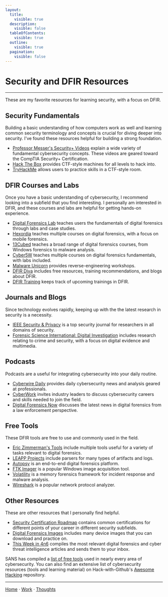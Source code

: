 ```yaml
---
layout:
  title:
    visible: true
  description:
    visible: false
  tableOfContents:
    visible: true
  outline:
    visible: true
  pagination:
    visible: false
---
```


# Security and DFIR Resources

***

These are my favorite resources for learning security, with a focus on DFIR. 

## Security Fundamentals

Building a basic understanding of how computers work as well and learning common security terminology and concepts is crucial for diving deeper into security. I've found these resources helpful for building a strong foundation.

* [Professor Messer's Security+ Videos](https://www.professormesser.com/security-plus/sy0-701/sy0-701-video/sy0-701-comptia-security-plus-course/) explain a wide variety of fundamental cybersecurity concepts. These videos are geared toward the CompTIA Security+ Certification.
* [Hack The Box](https://hackthebox.com/) provides CTF-style machines for all levels to hack into.
* [TryHackMe](https://tryhackme.com/) allows users to practice skills in a CTF-style room.

## DFIR Courses and Labs

Once you have a basic understanding of cybersecurity, I recommend looking into a subfield that you find interesting. I personally am interested in DFIR, and these courses and labs are helpful for getting hands-on experience.

* [Digital Forensics Lab](https://github.com/frankwxu/digital-forensics-lab) teaches users the fundamentals of digital forensics through labs and case studies.
* [Hexordia](https://learn.hexordia.com/) teaches multiple courses on digital forensics, with a focus on mobile forensics.
* [13Cubed](https://training.13cubed.com/) teaches a broad range of digital forensics courses, from Windows forensics to malware analysis.
* [Cyber5W](https://cyber5w.com/) teaches multiple courses on digital forensics fundamentals, with labs included.
* [Malware Unicorn](https://malwareunicorn.org/) provides reverse-engineering workshops.
* [DFIR Diva](https://dfirdiva.com/) includes free resources, training recommendations, and blogs about DFIR. 
* [DFIR Training](https://www.dfir.training/) keeps track of upcoming trainings in DFIR.

## Journals and Blogs

Since technology evolves rapidly, keeping up with the the latest research in security is a necessity.

* [IEEE Security & Privacy](https://www.computer.org/csdl/magazine/sp) is a top security journal for researchers in all domains of security.
* [Forensic Science International: Digital Investigation](https://www.sciencedirect.com/journal/forensic-science-international-digital-investigation) includes research relating to crime and security, with a focus on digital evidence and multimedia.

## Podcasts

Podcasts are a useful for integrating cybersecurity into your daily routine.

* [Cyberwire Daily](https://thecyberwire.com/podcasts/daily-podcast) provides daily cybersecurity news and analysis geared at professionals.
* [CyberWork](https://www.infosecinstitute.com/podcast/) invites industry leaders to discuss cybersecurity careers and skills needed to join the field.
* [Digital Forensics Now](https://digitalforensicsnow.buzzsprout.com/) discusses the latest news in digital forensics from a law enforcement perspective.

## Free Tools

These DFIR tools are free to use and commonly used in the field.

* [Eric Zimmerman's Tools](https://ericzimmerman.github.io/#!index.md) include multiple tools useful for a variety of tasks relevant to digital forensics.
* [LEAPP Projects](https://github.com/abrignoni?tab=repositories) include parsers for many types of artifacts and logs.
* [Autopsy](https://www.autopsy.com/) is an end-to-end digital forensics platform.
* [FTK Imager](https://www.exterro.com/digital-forensics-software/ftk-imager) is a popular Windows image acquisition tool.
* [Volatility](https://volatilityfoundation.org/) is a memory forensics framework for incident response and malware analysis.
* [Wireshark](https://www.wireshark.org/) is a popular network protocol analyzer.

## Other Resources

These are other resources that I personally find helpful.

* [Security Certification Roadmap](https://pauljerimy.com/security-certification-roadmap/) contains common certifications for different points of your career in different security subfields.
* [Digital Forensics Images](https://cfreds.nist.gov/all) includes many device images that you can download and practice on.
* [This Week in 4n6](https://thisweekin4n6.com/) compiles the most relevant digital forensics and cyber threat intelligence articles and sends them to your inbox.

SANS has compiled a [list of free tools](https://www.sans.org/img/free-faculty-tools.pdf) used in nearly every area of cybersecurity. You can also find an extensive list of cybersecurity resources (tools and learning material) on Hack-with-Github's [Awesome Hacking](https://github.com/Hack-with-Github/Awesome-Hacking) repository. 

***

[Home](https://app.gitbook.com/o/0kO27okC5uVB9ALX3rho/s/036xtfEIzcEdGegONXWM/) ⋅ [Work](https://app.gitbook.com/o/0kO27okC5uVB9ALX3rho/s/WaFS755Q4sf02CxLcghQ/) ⋅ [Thoughts](https://app.gitbook.com/o/0kO27okC5uVB9ALX3rho/s/s4QQPMntQ25hmJToKSOu/)

